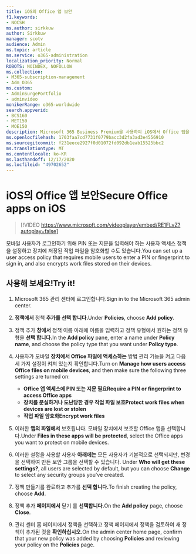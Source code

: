 ```yaml
---
title: iOS의 Office 앱 보안
f1.keywords:
- NOCSH
ms.author: sirkkuw
author: Sirkkuw
manager: scotv
audience: Admin
ms.topic: article
ms.service: o365-administration
localization_priority: Normal
ROBOTS: NOINDEX, NOFOLLOW
ms.collection:
- M365-subscription-management
- Adm_O365
ms.custom:
- AdminSurgePortfolio
- adminvideo
monikerRange: o365-worldwide
search.appverid:
- BCS160
- MET150
- MOE150
description: Microsoft 365 Business Premium을 사용하여 iOS에서 Office 앱을 보호하는 방법을 배워야 합니다.
ms.openlocfilehash: 1703faa7cd7731f0779bacc3d2fa3ad3e4556910
ms.sourcegitcommit: f231eece2927f0d01072fd092db1eab15525bbc2
ms.translationtype: MT
ms.contentlocale: ko-KR
ms.lasthandoff: 12/17/2020
ms.locfileid: "49702652"
---
```

# <a name="secure-office-apps-on-ios"></a><span data-ttu-id="b6712-103">iOS의 Office 앱 보안</span><span class="sxs-lookup"><span data-stu-id="b6712-103">Secure Office apps on iOS</span></span>

> [!VIDEO https://www.microsoft.com/videoplayer/embed/RE1FLvZ?autoplay=false]

<span data-ttu-id="b6712-104">모바일 사용자가 로그인하기 위해 PIN 또는 지문을 입력해야 하는 사용자 액세스 정책을 설정하고 장치에 저장된 작업 파일을 암호화할 수도 있습니다.</span><span class="sxs-lookup"><span data-stu-id="b6712-104">You can set up a user access policy that requires mobile users to enter a PIN or fingerprint to sign in, and also encrypts work files stored on their devices.</span></span>

## <a name="try-it"></a><span data-ttu-id="b6712-105">사용해 보세요!</span><span class="sxs-lookup"><span data-stu-id="b6712-105">Try it!</span></span>

1. <span data-ttu-id="b6712-106">Microsoft 365 관리 센터에 로그인합니다.</span><span class="sxs-lookup"><span data-stu-id="b6712-106">Sign in to the Microsoft 365 admin center.</span></span>
1. <span data-ttu-id="b6712-107">**정책에서** 정책 **추가를 선택 합니다.**</span><span class="sxs-lookup"><span data-stu-id="b6712-107">Under **Policies**, choose **Add policy**.</span></span>
1. <span data-ttu-id="b6712-108">정책 추가 **창에서** 정책 이름 아래에 이름을 입력하고 정책 유형에서 원하는 정책 유형을 **선택 합니다.**</span><span class="sxs-lookup"><span data-stu-id="b6712-108">In the **Add policy** pane, enter a name under **Policy name**, and choose the policy type that you want under **Policy type**.</span></span>
1. <span data-ttu-id="b6712-109">사용자가 모바일 **장치에서 Office 파일에 액세스하는** 방법 관리 기능을 켜고 다음 세 가지 설정이 켜져 있는지 확인합니다.</span><span class="sxs-lookup"><span data-stu-id="b6712-109">Turn on **Manage how users access Office files on mobile devices**, and then make sure the following three settings are turned on:</span></span>
    - <span data-ttu-id="b6712-110">**Office 앱 액세스에 PIN 또는 지문 필요**</span><span class="sxs-lookup"><span data-stu-id="b6712-110">**Require a PIN or fingerprint to access Office apps**</span></span>
    - <span data-ttu-id="b6712-111">**장치를 분실하거나 도난당한 경우 작업 파일 보호**</span><span class="sxs-lookup"><span data-stu-id="b6712-111">**Protect work files when devices are lost or stolen**</span></span>
    - <span data-ttu-id="b6712-112">**작업 파일 암호화**</span><span class="sxs-lookup"><span data-stu-id="b6712-112">**Encrypt work files**</span></span>

1. <span data-ttu-id="b6712-113">이러한 **앱의 파일에서** 보호됩니다. 모바일 장치에서 보호할 Office 앱을 선택합니다.</span><span class="sxs-lookup"><span data-stu-id="b6712-113">Under **Files in these apps will be protected**, select the Office apps you want to protect on mobile devices.</span></span>
1. <span data-ttu-id="b6712-114">이러한 설정을 사용할 사용자 **아래에는** 모든 사용자가 기본적으로 선택되지만, 변경을 선택하여 만든 보안 그룹을 선택할 수 있습니다. </span><span class="sxs-lookup"><span data-stu-id="b6712-114">Under **Who will get these settings?**, all users are selected by default, but you can choose **Change** to select any security groups you've created.</span></span>
1. <span data-ttu-id="b6712-115">정책 만들기를 완료하고 추가를 **선택 합니다.**</span><span class="sxs-lookup"><span data-stu-id="b6712-115">To finish creating the policy, choose **Add**.</span></span>
1. <span data-ttu-id="b6712-116">정책 추가 **페이지에서** 닫기 를 **선택합니다.**</span><span class="sxs-lookup"><span data-stu-id="b6712-116">On the **Add policy** page, choose **Close**.</span></span>
1. <span data-ttu-id="b6712-117">관리 센터 홈 페이지에서 정책을 선택하고 정책 페이지에서  정책을 검토하여 새 정책이 추가된 것을 **확인하십시오.**</span><span class="sxs-lookup"><span data-stu-id="b6712-117">On the admin center home page, confirm that your new policy was added by choosing **Policies** and reviewing your policy on the **Policies** page.</span></span>